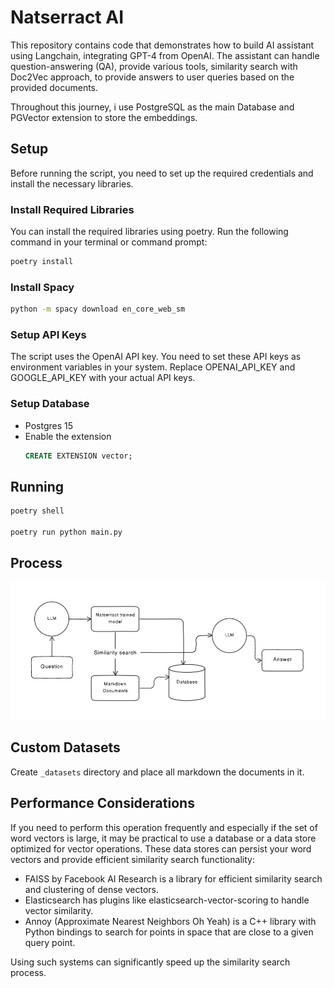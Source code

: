 # Natserract AI
This repository contains code that demonstrates how to build AI assistant using Langchain, integrating GPT-4 from OpenAI. The assistant can handle question-answering (QA), provide various tools, similarity search with Doc2Vec approach, to provide answers to user queries based on the provided documents.

Throughout this journey, i use PostgreSQL as the main Database and PGVector extension to store the embeddings.

## Setup
Before running the script, you need to set up the required credentials and install the necessary libraries.

### Install Required Libraries
You can install the required libraries using poetry. Run the following command in your terminal or command prompt:
```sh
poetry install
```

### Install Spacy
```sh
python -m spacy download en_core_web_sm
```

### Setup API Keys
The script uses the OpenAI API key. You need to set these API keys as environment variables in your system. Replace OPENAI_API_KEY and GOOGLE_API_KEY with your actual API keys.

### Setup Database
- Postgres 15
- Enable the extension
  ```sql 
  CREATE EXTENSION vector;
  ```

## Running
```sh
poetry shell

poetry run python main.py
```

## Process
![](process.png)

## Custom Datasets
Create `_datasets` directory and place all markdown the documents in it.

## Performance Considerations

If you need to perform this operation frequently and especially if the set of word vectors is large, it may be practical to use a database or a data store optimized for vector operations. These data stores can persist your word vectors and provide efficient similarity search functionality:

- FAISS by Facebook AI Research is a library for efficient similarity search and clustering of dense vectors.
- Elasticsearch has plugins like elasticsearch-vector-scoring to handle vector similarity.
- Annoy (Approximate Nearest Neighbors Oh Yeah) is a C++ library with Python bindings to search for points in space that are close to a given query point.

Using such systems can significantly speed up the similarity search process.